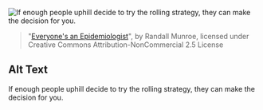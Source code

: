 ![If enough people uphill decide to try the rolling strategy, they can make the decision for you.](https://imgs.xkcd.com/comics/everyones_an_epidemiologist.png)
> "[Everyone's an Epidemiologist](https://xkcd.com/2300/)", by Randall Munroe, licensed under Creative Commons Attribution-NonCommercial 2.5 License

## Alt Text
If enough people uphill decide to try the rolling strategy, they can make the decision for you.
